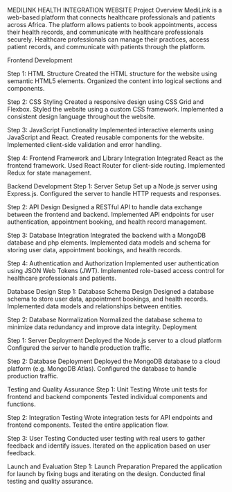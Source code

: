 MEDILINK HEALTH INTEGRATION WEBSITE
Project Overview
MediLink is a web-based platform that connects healthcare professionals and patients across Africa. The platform allows patients to book appointments, access their health records, and communicate with healthcare professionals securely. Healthcare professionals can manage their practices, access patient records, and communicate with patients through the platform.

Frontend Development

Step 1: HTML Structure
Created the HTML structure for the website using semantic HTML5 elements.
Organized the content into logical sections and components.

Step 2: CSS Styling
Created a responsive design using CSS Grid and Flexbox.
Styled the website using a custom CSS framework.
Implemented a consistent design language throughout the website.

Step 3: JavaScript Functionality
Implemented interactive elements using JavaScript and React.
Created reusable components for the website.
Implemented client-side validation and error handling.

Step 4: Frontend Framework and Library Integration
Integrated React as the frontend framework.
Used React Router for client-side routing.
Implemented Redux for state management.

Backend Development
Step 1: Server Setup
Set up a Node.js server using Express.js.
Configured the server to handle HTTP requests and responses.

Step 2: API Design
Designed a RESTful API to handle data exchange between the frontend and backend.
Implemented API endpoints for user authentication, appointment booking, and health record management.

Step 3: Database Integration
Integrated the backend with a MongoDB database and php elements.
Implemented data models and schema for storing user data, appointment bookings, and health records.

Step 4: Authentication and Authorization
Implemented user authentication using JSON Web Tokens (JWT).
Implemented role-based access control for healthcare professionals and patients.

Database Design
Step 1: Database Schema Design
Designed a database schema to store user data, appointment bookings, and health records.
Implemented data models and relationships between entities.

Step 2: Database Normalization
Normalized the database schema to minimize data redundancy and improve data integrity.
Deployment

Step 1: Server Deployment
Deployed the Node.js server to a cloud platform 
Configured the server to handle production traffic.

Step 2: Database Deployment
Deployed the MongoDB database to a cloud platform (e.g. MongoDB Atlas).
Configured the database to handle production traffic.

Testing and Quality Assurance
Step 1: Unit Testing
Wrote unit tests for frontend and backend components 
Tested individual components and functions.

Step 2: Integration Testing
Wrote integration tests for API endpoints and frontend components.
Tested the entire application flow.

Step 3: User Testing
Conducted user testing with real users to gather feedback and identify issues.
Iterated on the application based on user feedback.

Launch and Evaluation
Step 1: Launch Preparation
Prepared the application for launch by fixing bugs and iterating on the design.
Conducted final testing and quality assurance.
